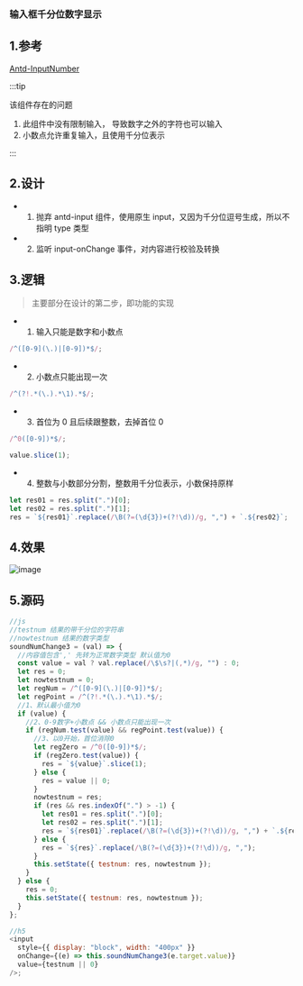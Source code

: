 ### 输入框千分位数字显示

## 1.参考

[Antd-InputNumber ](https://3x.ant.design/components/input-number-cn/#components-input-number-demo-formatter)

:::tip

该组件存在的问题

1.  此组件中没有限制输入， 导致数字之外的字符也可以输入
2.  小数点允许重复输入，且使用千分位表示

:::

## 2.设计

- 1. 抛弃 antd-input 组件，使用原生 input，又因为千分位逗号生成，所以不指明 type 类型
- 2. 监听 input-onChange 事件，对内容进行校验及转换

## 3.逻辑

> 主要部分在设计的第二步，即功能的实现

- 1. 输入只能是数字和小数点

```js
/^([0-9](\.)|[0-9])*$/;
```

- 2. 小数点只能出现一次

```js
/^(?!.*(\.).*\1).*$/;
```

- 3. 首位为 0 且后续跟整数，去掉首位 0

```js
/^0([0-9])*$/;

value.slice(1);
```

- 4. 整数与小数部分分割，整数用千分位表示，小数保持原样

```js
let res01 = res.split(".")[0];
let res02 = res.split(".")[1];
res = `${res01}`.replace(/\B(?=(\d{3})+(?!\d))/g, ",") + `.${res02}`;
```

## 4.效果

![image](/assets/md-imgs/num_sound.png)

## 5.源码

```js
//js
//testnum 结果的带千分位的字符串
//nowtestnum 结果的数字类型
soundNumChange3 = (val) => {
  //内容值包含',' 先转为正常数字类型 默认值为0
  const value = val ? val.replace(/\$\s?|(,*)/g, "") : 0;
  let res = 0;
  let nowtestnum = 0;
  let regNum = /^([0-9](\.)|[0-9])*$/;
  let regPoint = /^(?!.*(\.).*\1).*$/;
  //1、默认最小值为0
  if (value) {
    //2、0-9数字+小数点 && 小数点只能出现一次
    if (regNum.test(value) && regPoint.test(value)) {
      //3、以0开始，首位消除0
      let regZero = /^0([0-9])*$/;
      if (regZero.test(value)) {
        res = `${value}`.slice(1);
      } else {
        res = value || 0;
      }
      nowtestnum = res;
      if (res && res.indexOf(".") > -1) {
        let res01 = res.split(".")[0];
        let res02 = res.split(".")[1];
        res = `${res01}`.replace(/\B(?=(\d{3})+(?!\d))/g, ",") + `.${res02}`;
      } else {
        res = `${res}`.replace(/\B(?=(\d{3})+(?!\d))/g, ",");
      }
      this.setState({ testnum: res, nowtestnum });
    }
  } else {
    res = 0;
    this.setState({ testnum: res, nowtestnum });
  }
};

//h5
<input
  style={{ display: "block", width: "400px" }}
  onChange={(e) => this.soundNumChange3(e.target.value)}
  value={testnum || 0}
/>;
```
